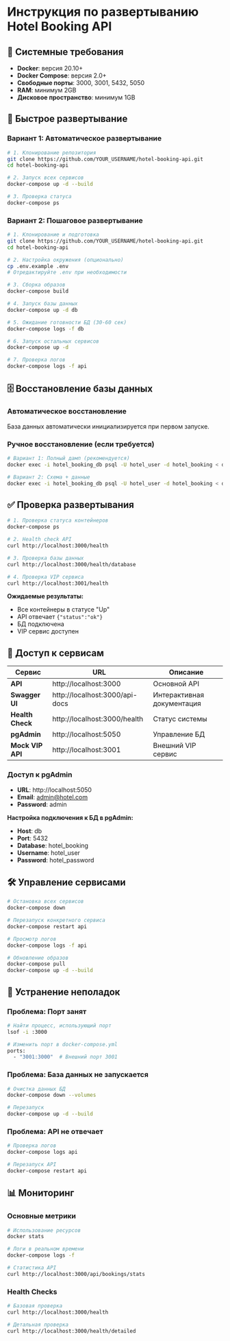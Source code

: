 # Инструкция по развертыванию Hotel Booking API

## 🎯 Системные требования

- **Docker**: версия 20.10+
- **Docker Compose**: версия 2.0+
- **Свободные порты**: 3000, 3001, 5432, 5050
- **RAM**: минимум 2GB
- **Дисковое пространство**: минимум 1GB

## 🚀 Быстрое развертывание

### Вариант 1: Автоматическое развертывание

```bash
# 1. Клонирование репозитория
git clone https://github.com/YOUR_USERNAME/hotel-booking-api.git
cd hotel-booking-api

# 2. Запуск всех сервисов
docker-compose up -d --build

# 3. Проверка статуса
docker-compose ps
```

### Вариант 2: Пошаговое развертывание

```bash
# 1. Клонирование и подготовка
git clone https://github.com/YOUR_USERNAME/hotel-booking-api.git
cd hotel-booking-api

# 2. Настройка окружения (опционально)
cp .env.example .env
# Отредактируйте .env при необходимости

# 3. Сборка образов
docker-compose build

# 4. Запуск базы данных
docker-compose up -d db

# 5. Ожидание готовности БД (30-60 сек)
docker-compose logs -f db

# 6. Запуск остальных сервисов
docker-compose up -d

# 7. Проверка логов
docker-compose logs -f api
```

## 🗄️ Восстановление базы данных

### Автоматическое восстановление
База данных автоматически инициализируется при первом запуске.

### Ручное восстановление (если требуется)

```bash
# Вариант 1: Полный дамп (рекомендуется)
docker exec -i hotel_booking_db psql -U hotel_user -d hotel_booking < database_dumps/hotel_booking_full_dump.sql

# Вариант 2: Схема + данные
docker exec -i hotel_booking_db psql -U hotel_user -d hotel_booking < database_dumps/hotel_booking_init.sql
```

## ✅ Проверка развертывания

```bash
# 1. Проверка статуса контейнеров
docker-compose ps

# 2. Health check API
curl http://localhost:3000/health

# 3. Проверка базы данных
curl http://localhost:3000/health/database

# 4. Проверка VIP сервиса
curl http://localhost:3001/health
```

**Ожидаемые результаты:**
- Все контейнеры в статусе "Up"
- API отвечает `{"status":"ok"}`
- БД подключена
- VIP сервис доступен

## 🔗 Доступ к сервисам

| Сервис | URL | Описание |
|--------|-----|----------|
| **API** | http://localhost:3000 | Основной API |
| **Swagger UI** | http://localhost:3000/api-docs | Интерактивная документация |
| **Health Check** | http://localhost:3000/health | Статус системы |
| **pgAdmin** | http://localhost:5050 | Управление БД |
| **Mock VIP API** | http://localhost:3001 | Внешний VIP сервис |

### Доступ к pgAdmin
- **URL**: http://localhost:5050
- **Email**: admin@hotel.com
- **Password**: admin

**Настройка подключения к БД в pgAdmin:**
- **Host**: db
- **Port**: 5432
- **Database**: hotel_booking
- **Username**: hotel_user
- **Password**: hotel_password

## 🛠️ Управление сервисами

```bash
# Остановка всех сервисов
docker-compose down

# Перезапуск конкретного сервиса
docker-compose restart api

# Просмотр логов
docker-compose logs -f api

# Обновление образов
docker-compose pull
docker-compose up -d --build
```

## 🔧 Устранение неполадок

### Проблема: Порт занят
```bash
# Найти процесс, использующий порт
lsof -i :3000

# Изменить порт в docker-compose.yml
ports:
  - "3001:3000"  # Внешний порт 3001
```

### Проблема: База данных не запускается
```bash
# Очистка данных БД
docker-compose down --volumes

# Перезапуск
docker-compose up -d --build
```

### Проблема: API не отвечает
```bash
# Проверка логов
docker-compose logs api

# Перезапуск API
docker-compose restart api
```

## 📊 Мониторинг

### Основные метрики
```bash
# Использование ресурсов
docker stats

# Логи в реальном времени
docker-compose logs -f

# Статистика API
curl http://localhost:3000/api/bookings/stats
```

### Health Checks
```bash
# Базовая проверка
curl http://localhost:3000/health

# Детальная проверка
curl http://localhost:3000/health/detailed
```
